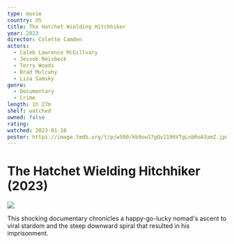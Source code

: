 ```yaml
---
type: movie
country: US
title: The Hatchet Wielding Hitchhiker
year: 2023
director: Colette Camden
actors:
  - Caleb Lawrence McGillvary
  - Jessob Reisbeck
  - Terry Woods
  - Brad Mulcahy
  - Lisa Samsky
genre:
  - Documentary
  - Crime
length: 1h 27m
shelf: watched
owned: false
rating:
watched: 2023-01-10
poster: https://image.tmdb.org/t/p/w500/kb9ow17gQv2196VTgLnbRoA3amZ.jpg
---
```


# The Hatchet Wielding Hitchhiker (2023)

![](https://image.tmdb.org/t/p/w500/kb9ow17gQv2196VTgLnbRoA3amZ.jpg)

This shocking documentary chronicles a happy-go-lucky nomad's ascent to viral stardom and the steep downward spiral that resulted in his imprisonment.
